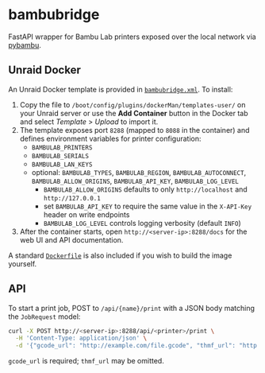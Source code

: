 # bambubridge

FastAPI wrapper for Bambu Lab printers exposed over the local network via [pybambu](https://pypi.org/project/pybambu/).

## Unraid Docker

An Unraid Docker template is provided in [`bambubridge.xml`](bambubridge.xml). To install:

1. Copy the file to `/boot/config/plugins/dockerMan/templates-user/` on your Unraid server or use the **Add Container** button in the Docker tab and select *Template* > *Upload* to import it.
2. The template exposes port `8288` (mapped to `8088` in the container) and defines environment variables for printer configuration:
   - `BAMBULAB_PRINTERS`
   - `BAMBULAB_SERIALS`
   - `BAMBULAB_LAN_KEYS`
   - optional: `BAMBULAB_TYPES`, `BAMBULAB_REGION`, `BAMBULAB_AUTOCONNECT`, `BAMBULAB_ALLOW_ORIGINS`, `BAMBULAB_API_KEY`, `BAMBULAB_LOG_LEVEL`
     - `BAMBULAB_ALLOW_ORIGINS` defaults to only `http://localhost` and `http://127.0.0.1`
     - set `BAMBULAB_API_KEY` to require the same value in the `X-API-Key` header on write endpoints
     - `BAMBULAB_LOG_LEVEL` controls logging verbosity (default `INFO`)
3. After the container starts, open `http://<server-ip>:8288/docs` for the web UI and API documentation.

A standard [`Dockerfile`](Dockerfile) is also included if you wish to build the image yourself.

## API

To start a print job, POST to `/api/{name}/print` with a JSON body matching the
`JobRequest` model:

```bash
curl -X POST http://<server-ip>:8288/api/<printer>/print \
  -H 'Content-Type: application/json' \
  -d '{"gcode_url": "http://example.com/file.gcode", "thmf_url": "http://example.com/file.thmf"}'
```

`gcode_url` is required; `thmf_url` may be omitted.
